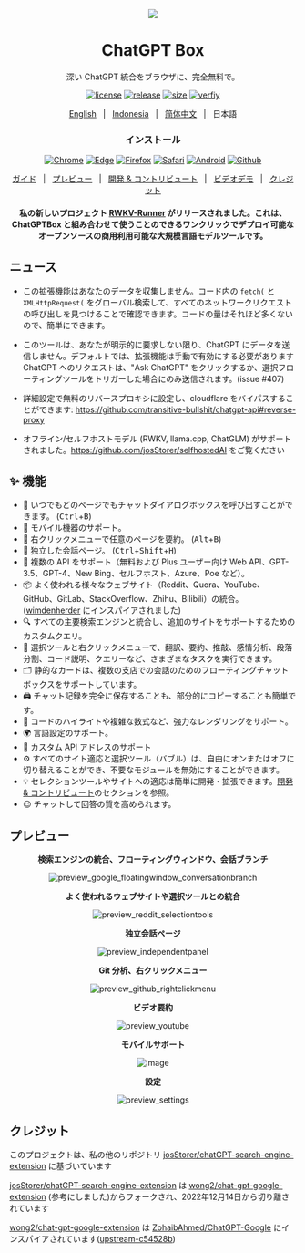 <p align="center">
    <img src="./src/logo.png">
</p>

<h1 align="center">ChatGPT Box</h1>

<div align="center">

深い ChatGPT 統合をブラウザに、完全無料で。

[![license][license-image]][license-url]
[![release][release-image]][release-url]
[![size](https://img.shields.io/badge/minified%20size-390%20kB-blue)][release-url]
[![verfiy][verify-image]][verify-url]

[English](README.md) &nbsp;&nbsp;|&nbsp;&nbsp; [Indonesia](README_IN.md) &nbsp;&nbsp;|&nbsp;&nbsp; [简体中文](README_ZH.md) &nbsp;&nbsp;|&nbsp;&nbsp; 日本語

### インストール

[![Chrome][Chrome-image]][Chrome-url]
[![Edge][Edge-image]][Edge-url]
[![Firefox][Firefox-image]][Firefox-url]
[![Safari][Safari-image]][Safari-url]
[![Android][Android-image]][Android-url]
[![Github][Github-image]][Github-url]

[ガイド](https://github.com/josStorer/chatGPTBox/wiki/Guide) &nbsp;&nbsp;|&nbsp;&nbsp; [プレビュー](#プレビュー) &nbsp;&nbsp;|&nbsp;&nbsp; [開発 & コントリビュート][dev-url] &nbsp;&nbsp;|&nbsp;&nbsp; [ビデオデモ](https://www.youtube.com/watch?v=E1smDxJvTRs) &nbsp;&nbsp;|&nbsp;&nbsp; [クレジット](#クレジット)

[dev-url]: https://github.com/josStorer/chatGPTBox/wiki/Development&Contributing

[license-image]: http://img.shields.io/badge/license-MIT-blue.svg

[license-url]: https://github.com/josStorer/chatGPTBox/blob/master/LICENSE

[release-image]: https://img.shields.io/github/release/josStorer/chatGPTBox.svg

[release-url]: https://github.com/josStorer/chatGPTBox/releases/latest

[verify-image]: https://github.com/josStorer/chatGPTBox/workflows/verify-configs/badge.svg

[verify-url]: https://github.com/josStorer/chatGPTBox/actions/workflows/verify-configs.yml

[Chrome-image]: https://img.shields.io/badge/-Chrome-brightgreen?logo=google-chrome&logoColor=white

[Chrome-url]: https://chrome.google.com/webstore/detail/chatgptbox/eobbhoofkanlmddnplfhnmkfbnlhpbbo

[Edge-image]: https://img.shields.io/badge/-Edge-blue?logo=microsoft-edge&logoColor=white

[Edge-url]: https://microsoftedge.microsoft.com/addons/detail/fission-chatbox-best/enjmfilpkbbabhgeoadmdpjjpnahkogf

[Firefox-image]: https://img.shields.io/badge/-Firefox-orange?logo=firefox-browser&logoColor=white

[Firefox-url]: https://addons.mozilla.org/firefox/addon/chatgptbox/

[Safari-image]: https://img.shields.io/badge/-Safari-blue?logo=safari&logoColor=white

[Safari-url]: https://apps.apple.com/app/fission-chatbox/id6446611121

[Android-image]: https://img.shields.io/badge/-Android-brightgreen?logo=android&logoColor=white

[Android-url]: https://github.com/josStorer/chatGPTBox/wiki/Install#install-to-android

[Github-image]: https://img.shields.io/badge/-Github-black?logo=github&logoColor=white

[Github-url]: https://github.com/josStorer/chatGPTBox/wiki/Install

#### 私の新しいプロジェクト [RWKV-Runner](https://github.com/josStorer/RWKV-Runner) がリリースされました。これは、ChatGPTBox と組み合わせて使うことのできるワンクリックでデプロイ可能なオープンソースの商用利用可能な大規模言語モデルツールです。

</div>

## ニュース

- この拡張機能はあなたのデータを収集しません。コード内の `fetch(` と `XMLHttpRequest(` をグローバル検索して、すべてのネットワークリクエストの呼び出しを見つけることで確認できます。コードの量はそれほど多くないので、簡単にできます。

- このツールは、あなたが明示的に要求しない限り、ChatGPT にデータを送信しません。デフォルトでは、拡張機能は手動で有効にする必要があります ChatGPT へのリクエストは、"Ask ChatGPT" をクリックするか、選択フローティングツールをトリガーした場合にのみ送信されます。(issue #407)

- 詳細設定で無料のリバースプロキシに設定し、cloudflare をバイパスすることができます: https://github.com/transitive-bullshit/chatgpt-api#reverse-proxy

- オフライン/セルフホストモデル (RWKV, llama.cpp, ChatGLM) がサポートされました。https://github.com/josStorer/selfhostedAI をご覧ください

## ✨ 機能

- 🌈 いつでもどのページでもチャットダイアログボックスを呼び出すことができます。 (<kbd>Ctrl</kbd>+<kbd>B</kbd>)
- 📱 モバイル機器のサポート。
- 📓 右クリックメニューで任意のページを要約。 (<kbd>Alt</kbd>+<kbd>B</kbd>)
- 📖 独立した会話ページ。 (<kbd>Ctrl</kbd>+<kbd>Shift</kbd>+<kbd>H</kbd>)
- 🔗 複数の API をサポート（無料および Plus ユーザー向け Web API、GPT-3.5、GPT-4、New Bing、セルフホスト、Azure、Poe など）。
- 📦 よく使われる様々なウェブサイト（Reddit、Quora、YouTube、GitHub、GitLab、StackOverflow、Zhihu、Bilibili）の統合。 ([wimdenherder](https://github.com/wimdenherder) にインスパイアされました)
- 🔍 すべての主要検索エンジンと統合し、追加のサイトをサポートするためのカスタムクエリ。
- 🧰 選択ツールと右クリックメニューで、翻訳、要約、推敲、感情分析、段落分割、コード説明、クエリーなど、さまざまなタスクを実行できます。
- 🗂️ 静的なカードは、複数の支店での会話のためのフローティングチャットボックスをサポートしています。
- 🖨️ チャット記録を完全に保存することも、部分的にコピーすることも簡単です。
- 🎨 コードのハイライトや複雑な数式など、強力なレンダリングをサポート。
- 🌍 言語設定のサポート。
- 📝 カスタム API アドレスのサポート
- ⚙️ すべてのサイト適応と選択ツール（バブル）は、自由にオンまたはオフに切り替えることができ、不要なモジュールを無効にすることができます。
- 💡 セレクションツールやサイトへの適応は簡単に開発・拡張できます。[開発 & コントリビュート][dev-url]のセクションを参照。
- 😉 チャットして回答の質を高められます。

## プレビュー

<div align="center">

**検索エンジンの統合、フローティングウィンドウ、会話ブランチ**

![preview_google_floatingwindow_conversationbranch](screenshots/preview_google_floatingwindow_conversationbranch.jpg)

**よく使われるウェブサイトや選択ツールとの統合**

![preview_reddit_selectiontools](screenshots/preview_reddit_selectiontools.jpg)

**独立会話ページ**

![preview_independentpanel](screenshots/preview_independentpanel.jpg)

**Git 分析、右クリックメニュー**

![preview_github_rightclickmenu](screenshots/preview_github_rightclickmenu.jpg)

**ビデオ要約**

![preview_youtube](screenshots/preview_youtube.jpg)

**モバイルサポート**

![image](https://user-images.githubusercontent.com/13366013/225529110-9221c8ce-ad41-423e-b6ec-097981e74b66.png)

**設定**

![preview_settings](screenshots/preview_settings.jpg)

</div>

## クレジット

このプロジェクトは、私の他のリポジトリ [josStorer/chatGPT-search-engine-extension](https://github.com/josStorer/chatGPT-search-engine-extension) に基づいています

[josStorer/chatGPT-search-engine-extension](https://github.com/josStorer/chatGPT-search-engine-extension) は [wong2/chat-gpt-google-extension](https://github.com/wong2/chat-gpt-google-extension) (参考にしました)からフォークされ、2022年12月14日から切り離されています

[wong2/chat-gpt-google-extension](https://github.com/wong2/chat-gpt-google-extension) は [ZohaibAhmed/ChatGPT-Google](https://github.com/ZohaibAhmed/ChatGPT-Google) にインスパイアされています([upstream-c54528b](https://github.com/wong2/chatgpt-google-extension/commit/c54528b0e13058ab78bfb433c92603db017d1b6b))
